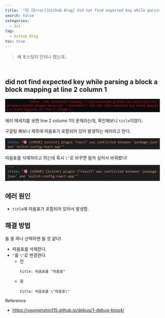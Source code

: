 ```yaml
---
title:  "🐱 [Error][Github Blog] did not find expected key while parsing a block a block mapping at line 2 column 1"
search: false
categories: 
  - Git
tag:
  - Github Blog
toc: true
---
```


> 왜 포스팅이 안되나 했는데..

<br>

## did not find expected key while parsing a block a block mapping at line 2 column 1 

![error-1](../../assets/images/post/Git/230225-error-1.png)

에러 메세지를 보면 line 2 column 1이 문제라는데, 확인해보니 `title`이었다.

구글링 해보니 제목에 따옴표가 포함되어 있어 발생하는 에러라고 한다.

![error-2](../../assets/images/post/Git/230225-error-2.png)

따옴표를 삭제하라고 하는데 혹시 `\"`로 바꾸면 될까 싶어서 바꿔봤다!

![error-3](../../assets/images/post/Git/230225-error-3.png)


## 에러 원인
- `title`에 따옴표가 포함되어 있어서 발생함.

## 해결 방법
둘 중 하나 선택하면 될 것 같다!

- 따옴표를 삭제한다.
- `"`를 `\"`로 변경한다.
  - 전
    ```
    title: 따옴표를 "따옴표"
    ```
  - 후
    ```
    title: 따옴표를 \"따옴표\"
    ```


Reference
- https://younginshin115.github.io/debug/1-debug-blog4/